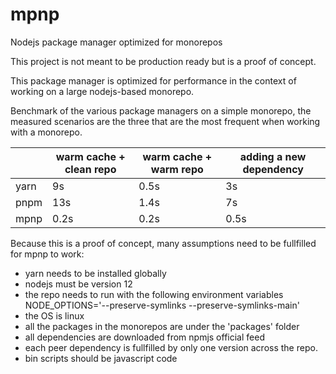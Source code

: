 # mpnp
Nodejs package manager optimized for monorepos

This project is not meant to be production ready but is a proof of concept.

This package manager is optimized for performance in the context of working on a large nodejs-based monorepo.

Benchmark of the various package managers on a simple monorepo, the measured scenarios are the three that are the most frequent when working with a monorepo.

|        |  warm cache + clean repo | warm cache + warm repo | adding a new dependency |
| ------ | ------------------------ | ---------------------- | ----------------------- |
| yarn   | 9s                       | 0.5s                   | 3s                      |
| pnpm   | 13s                      | 1.4s                   | 7s                      |
| mpnp   | 0.2s                     | 0.2s                   | 0.5s                    |


Because this is a proof of concept, many assumptions need to be fullfilled for mpnp to work:
- yarn needs to be installed globally
- nodejs must be version 12
- the repo needs to run with the following environment variables
  NODE_OPTIONS='--preserve-symlinks --preserve-symlinks-main'
- the OS is linux
- all the packages in the monorepos are under the 'packages' folder
- all dependencies are downloaded from npmjs official feed
- each peer dependency is fullfilled by only one version across the repo.
- bin scripts should be javascript code

